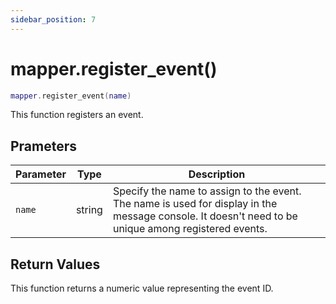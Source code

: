 ```yaml
---
sidebar_position: 7
---
```


# mapper.register_event()
```lua
mapper.register_event(name)
```
This function registers an event.

## Prameters
|Parameter|Type|Description|
|-|-|-|
|`name`|string|Specify the name to assign to the event.<br/>The name is used for display in the message console. It doesn't need to be unique among registered events.|


## Return Values
This function returns a numeric value representing the event ID.